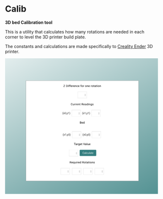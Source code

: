 # Calib

**3D bed Calibration tool**

This is a utility that calculates how many rotations are needed in each corner to level the 3D printer build plate.

The constants and calculations are made specifically to [Creality Ender](https://creality3d.shop/collections/3d-printer/products/creality-ender-3-3d-printer-economic-ender-diy-kits-with-resume-printing-function-v-slot-prusa-i3-220x220x250mm?gclid=Cj0KCQiAgomBBhDXARIsAFNyUqMZzzd0juyfJpoB41ypYhovCTDgDWg9gdhJRNO1qfdRs2M-gIhgqLsaAvjIEALw_wcB) 3D printer.

![](images/ss.png)
